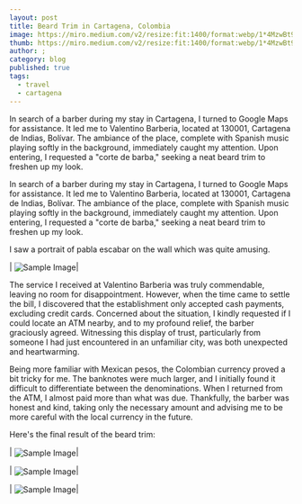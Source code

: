 ```yaml
---
layout: post
title: Beard Trim in Cartagena, Colombia
image: https://miro.medium.com/v2/resize:fit:1400/format:webp/1*4MzwBt9mDpFqWa7boiM3wQ.jpeg
thumb: https://miro.medium.com/v2/resize:fit:1400/format:webp/1*4MzwBt9mDpFqWa7boiM3wQ.jpeg
author: ;
category: blog
published: true
tags:
  - travel
  - cartagena
---
```


In search of a barber during my stay in Cartagena, I turned to Google Maps for assistance. It led me to Valentino Barberia, located at 130001, Cartagena de Indias, Bolívar. The ambiance of the place, complete with Spanish music playing softly in the background, immediately caught my attention. Upon entering, I requested a "corte de barba," seeking a neat beard trim to freshen up my look.<!-- truncate_here -->

In search of a barber during my stay in Cartagena, I turned to Google Maps for assistance. It led me to Valentino Barberia, located at 130001, Cartagena de Indias, Bolívar. The ambiance of the place, complete with Spanish music playing softly in the background, immediately caught my attention. Upon entering, I requested a "corte de barba," seeking a neat beard trim to freshen up my look.

I saw a portrait of pabla escabar on the wall which was quite amusing.

| <img align="center"  loading="lazy" src="https://miro.medium.com/v2/resize:fit:1400/format:webp/1*4MzwBt9mDpFqWa7boiM3wQ.jpeg" alt="Sample Image" />|

The service I received at Valentino Barberia was truly commendable, leaving no room for disappointment. However, when the time came to settle the bill, I discovered that the establishment only accepted cash payments, excluding credit cards. Concerned about the situation, I kindly requested if I could locate an ATM nearby, and to my profound relief, the barber graciously agreed. Witnessing this display of trust, particularly from someone I had just encountered in an unfamiliar city, was both unexpected and heartwarming.

Being more familiar with Mexican pesos, the Colombian currency proved a bit tricky for me. The banknotes were much larger, and I initially found it difficult to differentiate between the denominations. When I returned from the ATM, I almost paid more than what was due. Thankfully, the barber was honest and kind, taking only the necessary amount and advising me to be more careful with the local currency in the future.

Here's the final result of the beard trim:

| <img align="center"  loading="lazy" src="https://miro.medium.com/v2/resize:fit:1400/format:webp/1*NICOBh1R0kjPxzcqzKB8TQ.jpeg" alt="Sample Image" />|


| <img align="center"  loading="lazy" src="https://miro.medium.com/v2/resize:fit:1400/format:webp/1*ho4bov76-IYTjuX6Dbp6gA.jpeg" alt="Sample Image" />|


| <img align="center"  loading="lazy" src="https://miro.medium.com/v2/resize:fit:4800/format:webp/1*fQhqNIG9pBK1dxRmioHmhQ.jpeg" alt="Sample Image" />|